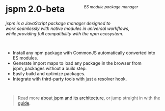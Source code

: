 <div class="logobox"></div>
<style>
  .content { text-align: center; }
  ul, ol, details, blockquote { text-align: left; }
</style>

# jspm 2.0-beta

<p style="text-align: center; margin-top: -4em; margin-bottom: 3em; font-size: 0.9em; padding-left: 14.5em;"><em>ES module package manager</em></p>

_jspm is a JavaScript package manager designed to <br/>work seamlessly with native modules in universal workflows,<br/>while providing full compatibility with the npm ecosystem._

<br/>

* Install any npm package with CommonJS automatically converted into ES modules.
* Generate import maps to load any package in the browser from jspm_packages without a build step.
* Easily build and optimize packages.
* Integrate with third-party tools with just a resolver hook.

<br/>

> Read more [about jspm and its architecture](/about/introduction), or jump straight in with the [guide](/docs/guide).
